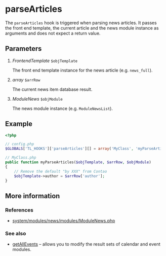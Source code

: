 # parseArticles

The `parseArticles` hook is triggered when parsing news articles. It passes the
front end template, the current article and the news module instance as arguments
and does not expect a return value.


## Parameters

1. *FrontendTemplate* `$objTemplate`

    The front end template instance for the news article (e.g. `news_full`).

2. *array* `$arrRow`

    The current news item database result.

3. *ModuleNews* `$objModule`

    The news module instance (e.g. `ModuleNewsList`).


## Example

```php
<?php

// config.php
$GLOBALS['TL_HOOKS']['parseArticles'][] = array('MyClass', 'myParseArticles');

// MyClass.php
public function myParseArticles($objTemplate, $arrRow, $objModule)
{
    // Remove the default "by XXX" from Contao
    $objTemplate->author = $arrRow['author'];
}
```


## More information


### References

- [system/modules/news/modules/ModuleNews.php](https://github.com/contao/core/blob/3.5.0/system/modules/news/modules/ModuleNews.php#L202-L209)


### See also

- [getAllEvents](getAllEvents.md) – allows you to modify the result sets of calendar and event modules.
